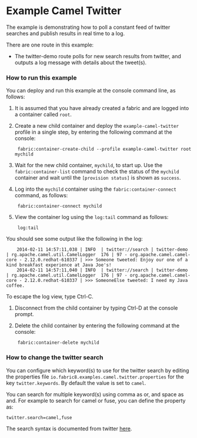 # Example Camel Twitter

The example is demonstrating how to poll a constant feed of twitter searches and publish results in real time to a log.

There are one route in this example:

* The twitter-demo route polls for new search results from twitter, and outputs a log message with details about the tweet(s).

### How to run this example

You can deploy and run this example at the console command line, as follows:

1. It is assumed that you have already created a fabric and are logged into a container called `root`.
1. Create a new child container and deploy the `example-camel-twitter` profile in a single step, by entering the
 following command at the console:

        fabric:container-create-child --profile example-camel-twitter root mychild

1. Wait for the new child container, `mychild`, to start up. Use the `fabric:container-list` command to check the status of the `mychild` container and wait until the `[provision status]` is shown as `success`.
1. Log into the `mychild` container using the `fabric:container-connect` command, as follows:

        fabric:container-connect mychild

1. View the container log using the `log:tail` command as follows:

        log:tail

 You should see some output like the following in the log:

        2014-02-11 14:57:11,038 | INFO  | twitter://search | twitter-demo                     | rg.apache.camel.util.CamelLogger  176 | 97 - org.apache.camel.camel-core - 2.12.0.redhat-610337 | >>> Someone tweeted: Enjoy our one of a kind breakfast experience at Java Joe's!
        2014-02-11 14:57:11,040 | INFO  | twitter://search | twitter-demo                     | rg.apache.camel.util.CamelLogger  176 | 97 - org.apache.camel.camel-core - 2.12.0.redhat-610337 | >>> SomeoneElse tweeted: I need my Java coffee.

 To escape the log view, type Ctrl-C.
1. Disconnect from the child container by typing Ctrl-D at the console prompt.
1. Delete the child container by entering the following command at the console:

        fabric:container-delete mychild


### How to change the twitter search

You can configure which keyword(s) to use for the twitter search by editing the properties file `io.fabric8.examples.camel.twitter.properties` for the key `twitter.keywords`. By default the value is set to `camel`.

You can search for multiple keyword(s) using comma as or, and space as and. For example to search for camel or fuse, you can define the property as:

    twitter.search=camel,fuse

The search syntax is documented from twitter [here](https://support.twitter.com/articles/71577-using-advanced-search).